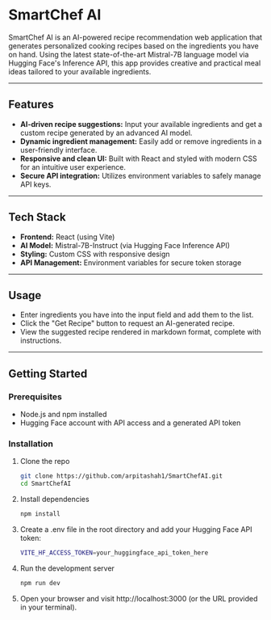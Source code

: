 # SmartChef AI

SmartChef AI is an AI-powered recipe recommendation web application that generates personalized cooking recipes based on the ingredients you have on hand. Using the latest state-of-the-art Mistral-7B language model via Hugging Face's Inference API, this app provides creative and practical meal ideas tailored to your available ingredients.

---

## Features

- **AI-driven recipe suggestions:** Input your available ingredients and get a custom recipe generated by an advanced AI model.
- **Dynamic ingredient management:** Easily add or remove ingredients in a user-friendly interface.
- **Responsive and clean UI:** Built with React and styled with modern CSS for an intuitive user experience.
- **Secure API integration:** Utilizes environment variables to safely manage API keys.

---

## Tech Stack

- **Frontend:** React (using Vite)
- **AI Model:** Mistral-7B-Instruct (via Hugging Face Inference API)
- **Styling:** Custom CSS with responsive design
- **API Management:** Environment variables for secure token storage

---

## Usage

- Enter ingredients you have into the input field and add them to the list.
- Click the "Get Recipe" button to request an AI-generated recipe.
- View the suggested recipe rendered in markdown format, complete with instructions.


---

## Getting Started

### Prerequisites

- Node.js and npm installed
- Hugging Face account with API access and a generated API token

### Installation

1. Clone the repo  
   ```bash
   git clone https://github.com/arpitashah1/SmartChefAI.git
   cd SmartChefAI

2. Install dependencies
    ```bash
    npm install

3. Create a .env file in the root directory and add your Hugging Face API token:
    ```bash
    VITE_HF_ACCESS_TOKEN=your_huggingface_api_token_here

4. Run the development server
    ```bash
    npm run dev

5. Open your browser and visit http://localhost:3000 (or the URL provided in your terminal).


